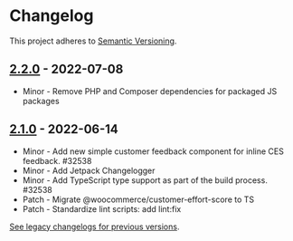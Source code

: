 # Changelog 

This project adheres to [Semantic Versioning](https://semver.org/spec/v2.0.0.html).

## [2.2.0](https://www.npmjs.com/package/@woocommerce/packages/js/customer-effort-score/v/2.2.0) - 2022-07-08 

-   Minor - Remove PHP and Composer dependencies for packaged JS packages

## [2.1.0](https://www.npmjs.com/package/@woocommerce/packages/js/customer-effort-score/v/2.1.0) - 2022-06-14 

-   Minor - Add new simple customer feedback component for inline CES feedback. #32538
-   Minor - Add Jetpack Changelogger
-   Minor - Add TypeScript type support as part of the build process. #32538
-   Patch - Migrate @woocommerce/customer-effort-score to TS
-   Patch - Standardize lint scripts: add lint:fix

[See legacy changelogs for previous versions](https://github.com/woocommerce/woocommerce/blob/68581955106947918d2b17607a01bdfdf22288a9/packages/js/customer-effort-score/CHANGELOG.md).
